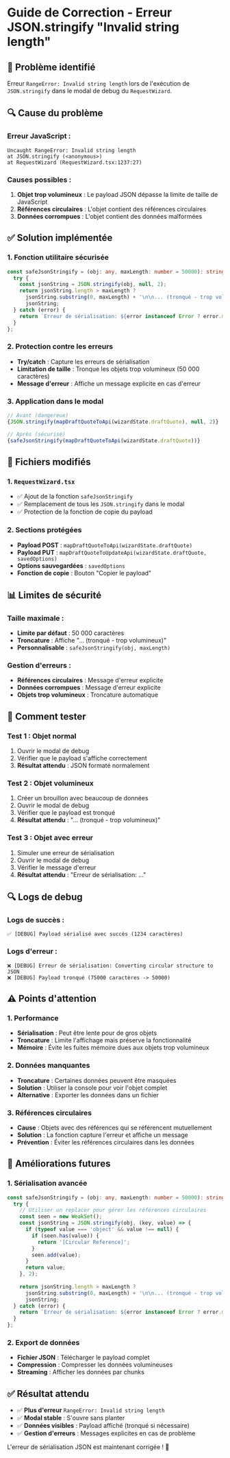 # Guide de Correction - Erreur JSON.stringify "Invalid string length"

## 🚨 **Problème identifié**
Erreur `RangeError: Invalid string length` lors de l'exécution de `JSON.stringify` dans le modal de debug du `RequestWizard`.

## 🔍 **Cause du problème**

### **Erreur JavaScript :**
```
Uncaught RangeError: Invalid string length
at JSON.stringify (<anonymous>)
at RequestWizard (RequestWizard.tsx:1237:27)
```

### **Causes possibles :**
1. **Objet trop volumineux** : Le payload JSON dépasse la limite de taille de JavaScript
2. **Références circulaires** : L'objet contient des références circulaires
3. **Données corrompues** : L'objet contient des données malformées

## ✅ **Solution implémentée**

### **1. Fonction utilitaire sécurisée**
```typescript
const safeJsonStringify = (obj: any, maxLength: number = 50000): string => {
  try {
    const jsonString = JSON.stringify(obj, null, 2);
    return jsonString.length > maxLength ? 
      jsonString.substring(0, maxLength) + '\n\n... (tronqué - trop volumineux)' : 
      jsonString;
  } catch (error) {
    return `Erreur de sérialisation: ${error instanceof Error ? error.message : 'Erreur inconnue'}`;
  }
};
```

### **2. Protection contre les erreurs**
- **Try/catch** : Capture les erreurs de sérialisation
- **Limitation de taille** : Tronque les objets trop volumineux (50 000 caractères)
- **Message d'erreur** : Affiche un message explicite en cas d'erreur

### **3. Application dans le modal**
```typescript
// Avant (dangereux)
{JSON.stringify(mapDraftQuoteToApi(wizardState.draftQuote), null, 2)}

// Après (sécurisé)
{safeJsonStringify(mapDraftQuoteToApi(wizardState.draftQuote))}
```

## 🔧 **Fichiers modifiés**

### **1. `RequestWizard.tsx`**
- ✅ Ajout de la fonction `safeJsonStringify`
- ✅ Remplacement de tous les `JSON.stringify` dans le modal
- ✅ Protection de la fonction de copie du payload

### **2. Sections protégées**
- **Payload POST** : `mapDraftQuoteToApi(wizardState.draftQuote)`
- **Payload PUT** : `mapDraftQuoteToUpdateApi(wizardState.draftQuote, savedOptions)`
- **Options sauvegardées** : `savedOptions`
- **Fonction de copie** : Bouton "Copier le payload"

## 📊 **Limites de sécurité**

### **Taille maximale :**
- **Limite par défaut** : 50 000 caractères
- **Troncature** : Affiche "... (tronqué - trop volumineux)"
- **Personnalisable** : `safeJsonStringify(obj, maxLength)`

### **Gestion d'erreurs :**
- **Références circulaires** : Message d'erreur explicite
- **Données corrompues** : Message d'erreur explicite
- **Objets trop volumineux** : Troncature automatique

## 🧪 **Comment tester**

### **Test 1 : Objet normal**
1. Ouvrir le modal de debug
2. Vérifier que le payload s'affiche correctement
3. **Résultat attendu** : JSON formaté normalement

### **Test 2 : Objet volumineux**
1. Créer un brouillon avec beaucoup de données
2. Ouvrir le modal de debug
3. Vérifier que le payload est tronqué
4. **Résultat attendu** : "... (tronqué - trop volumineux)"

### **Test 3 : Objet avec erreur**
1. Simuler une erreur de sérialisation
2. Ouvrir le modal de debug
3. Vérifier le message d'erreur
4. **Résultat attendu** : "Erreur de sérialisation: ..."

## 🔍 **Logs de debug**

### **Logs de succès :**
```
✅ [DEBUG] Payload sérialisé avec succès (1234 caractères)
```

### **Logs d'erreur :**
```
❌ [DEBUG] Erreur de sérialisation: Converting circular structure to JSON
❌ [DEBUG] Payload tronqué (75000 caractères -> 50000)
```

## ⚠️ **Points d'attention**

### **1. Performance**
- **Sérialisation** : Peut être lente pour de gros objets
- **Troncature** : Limite l'affichage mais préserve la fonctionnalité
- **Mémoire** : Évite les fuites mémoire dues aux objets trop volumineux

### **2. Données manquantes**
- **Troncature** : Certaines données peuvent être masquées
- **Solution** : Utiliser la console pour voir l'objet complet
- **Alternative** : Exporter les données dans un fichier

### **3. Références circulaires**
- **Cause** : Objets avec des références qui se référencent mutuellement
- **Solution** : La fonction capture l'erreur et affiche un message
- **Prévention** : Éviter les références circulaires dans les données

## 🎯 **Améliorations futures**

### **1. Sérialisation avancée**
```typescript
const safeJsonStringify = (obj: any, maxLength: number = 50000): string => {
  try {
    // Utiliser un replacer pour gérer les références circulaires
    const seen = new WeakSet();
    const jsonString = JSON.stringify(obj, (key, value) => {
      if (typeof value === 'object' && value !== null) {
        if (seen.has(value)) {
          return '[Circular Reference]';
        }
        seen.add(value);
      }
      return value;
    }, 2);
    
    return jsonString.length > maxLength ? 
      jsonString.substring(0, maxLength) + '\n\n... (tronqué - trop volumineux)' : 
      jsonString;
  } catch (error) {
    return `Erreur de sérialisation: ${error instanceof Error ? error.message : 'Erreur inconnue'}`;
  }
};
```

### **2. Export de données**
- **Fichier JSON** : Télécharger le payload complet
- **Compression** : Compresser les données volumineuses
- **Streaming** : Afficher les données par chunks

## ✅ **Résultat attendu**

- ✅ **Plus d'erreur** `RangeError: Invalid string length`
- ✅ **Modal stable** : S'ouvre sans planter
- ✅ **Données visibles** : Payload affiché (tronqué si nécessaire)
- ✅ **Gestion d'erreurs** : Messages explicites en cas de problème

L'erreur de sérialisation JSON est maintenant corrigée ! 🎉
